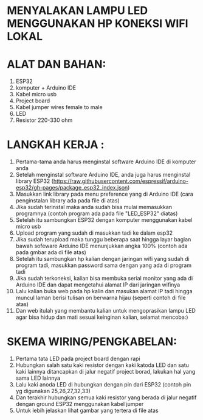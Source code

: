 # MENYALAKAN LAMPU LED MENGGUNAKAN HP KONEKSI WIFI LOKAL

# ALAT DAN BAHAN:
1. ESP32
2. komputer + Arduino IDE
3. Kabel micro usb
4. Project board
5. Kabel jumper wires female to male
6. LED
7. Resistor 220-330 ohm

# LANGKAH KERJA :
1. Pertama-tama anda harus menginstal software Arduino IDE di komputer anda
2. Setelah menginstal software Arduino IDE, anda juga harus menginstal library ESP32 (https://raw.githubusercontent.com/espressif/arduino-esp32/gh-pages/package_esp32_index.json)
3. Masukkan link library pada menu preference yang di Arduino IDE (cara penginstalan library ada pada file di atas)
4. Jika sudah terinstal maka anda sudah bisa mulai memasukkan programnya (contoh program ada pada file "LED_ESP32" diatas)
5. Setelah itu sambungkan ESP32 dengan komputer menggunakan kabel micro usb
6. Upload program yang sudah di masukkan tadi ke dalam esp32 
7. Jika sudah terupload maka tunggu beberapa saat hingga layar bagian bawah sofeware Arduino IDE menunjukkan angka 100% (contoh ada pada gmbar ada di file atas)
8. Setelah itu sambungkan hp kalian dengan jaringan wifi yang sudah di program tadi, masukkan password sama dengan yang ada di program tadi
9. Jika sudah terkoneksi, kalian bisa membuka serial monitor yang ada di Arduino IDE dan dapat mengetahui alamat IP dari jaringan wifinya
10. Lalu kalian buka web pada hp kalin dan masukan alamat IP tadi hingga muncul laman berisi tulisan on berwarna hijau (seperti contoh di file atas)
11. Dan web itulah yang membantu kalian untuk mengoprasikan lampu LED agar bisa hidup dan mati sesuai keinginan kalian, selamat mencoba:)

# SKEMA WIRING/PENGKABELAN:
1. Pertama tata LED pada project board dengan rapi
2. Hubungkan salah satu kaki resistor dengan kaki katoda LED dan satu kaki lainnya ditancapkan di jalur negatif project borad, lakukan hal yang sama LED lainnya
3. Lalu kaki anoda LED di hubungkan dengan pin dari ESP32 (contoh pin yg digunakan 25,26,27,32,33)
4. Dan terakhir hubungkan semua kaki resistor yang berada di jalur negatif dengan ground ESP32 menggunakan kabel jumper
5. Untuk lebih jelaskan lihat gambar yang tertera di file atas






